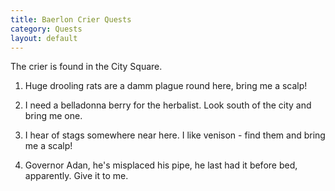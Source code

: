 ```yaml
---
title: Baerlon Crier Quests
category: Quests
layout: default
---
```


The crier is found in the City Square.

1. Huge drooling rats are a damm plague round here, bring me a scalp!

2. I need a belladonna berry for the herbalist. Look south of the city and bring me one.

3. I hear of stags somewhere near here. I like venison - find them and bring me a scalp!

4. Governor Adan, he's misplaced his pipe, he last had it before bed, apparently. Give it to me.
